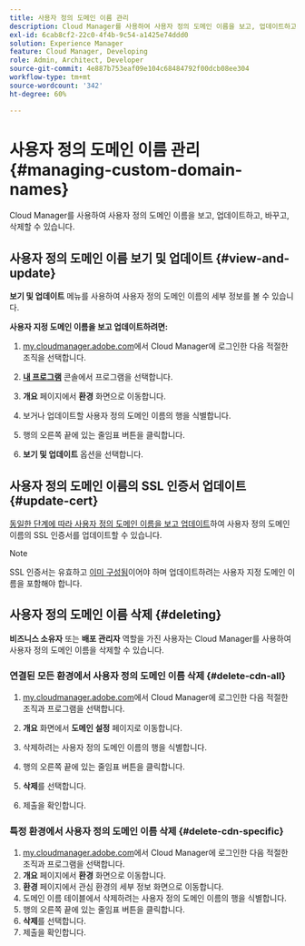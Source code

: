 ```yaml
---
title: 사용자 정의 도메인 이름 관리
description: Cloud Manager를 사용하여 사용자 정의 도메인 이름을 보고, 업데이트하고, 바꾸고, 삭제하는 방법을 알아봅니다.
exl-id: 6cab8cf2-22c0-4f4b-9c54-a1425e74ddd0
solution: Experience Manager
feature: Cloud Manager, Developing
role: Admin, Architect, Developer
source-git-commit: 4e887b753eaf09e104c68484792f00dcb08ee304
workflow-type: tm+mt
source-wordcount: '342'
ht-degree: 60%

---
```



# 사용자 정의 도메인 이름 관리 {#managing-custom-domain-names}

Cloud Manager를 사용하여 사용자 정의 도메인 이름을 보고, 업데이트하고, 바꾸고, 삭제할 수 있습니다.

## 사용자 정의 도메인 이름 보기 및 업데이트 {#view-and-update}

**보기 및 업데이트** 메뉴를 사용하여 사용자 정의 도메인 이름의 세부 정보를 볼 수 있습니다.

**사용자 지정 도메인 이름을 보고 업데이트하려면:**

1. [my.cloudmanager.adobe.com](https://my.cloudmanager.adobe.com/)에서 Cloud Manager에 로그인한 다음 적절한 조직을 선택합니다.

1. **[내 프로그램](/help/implementing/cloud-manager/navigation.md#my-programs)** 콘솔에서 프로그램을 선택합니다.

1. **개요** 페이지에서 **환경** 화면으로 이동합니다.

1. 보거나 업데이트할 사용자 정의 도메인 이름의 행을 식별합니다.

1. 행의 오른쪽 끝에 있는 줄임표 버튼을 클릭합니다.

1. **보기 및 업데이트** 옵션을 선택합니다.

## 사용자 정의 도메인 이름의 SSL 인증서 업데이트 {#update-cert}

[동일한 단계에 따라 사용자 정의 도메인 이름을 보고 업데이트](#view-and-update)하여 사용자 정의 도메인 이름의 SSL 인증서를 업데이트할 수 있습니다.

>[!NOTE]
>
>SSL 인증서는 유효하고 [이미 구성됨](/help/implementing/cloud-manager/managing-ssl-certifications/introduction.md)이어야 하며 업데이트하려는 사용자 지정 도메인 이름을 포함해야 합니다.

## 사용자 정의 도메인 이름 삭제 {#deleting}

**비즈니스 소유자** 또는 **배포 관리자** 역할을 가진 사용자는 Cloud Manager를 사용하여 사용자 정의 도메인 이름을 삭제할 수 있습니다.

### 연결된 모든 환경에서 사용자 정의 도메인 이름 삭제 {#delete-cdn-all}

1. [my.cloudmanager.adobe.com](https://my.cloudmanager.adobe.com/)에서 Cloud Manager에 로그인한 다음 적절한 조직과 프로그램을 선택합니다.

1. **개요** 화면에서 **도메인 설정** 페이지로 이동합니다.

1. 삭제하려는 사용자 정의 도메인 이름의 행을 식별합니다.

1. 행의 오른쪽 끝에 있는 줄임표 버튼을 클릭합니다.

1. **삭제**&#x200B;를 선택합니다.

1. 제출을 확인합니다.

### 특정 환경에서 사용자 정의 도메인 이름 삭제 {#delete-cdn-specific}

1. [my.cloudmanager.adobe.com](https://my.cloudmanager.adobe.com/)에서 Cloud Manager에 로그인한 다음 적절한 조직과 프로그램을 선택합니다.
1. **개요** 페이지에서 **환경** 화면으로 이동합니다.
1. **환경** 페이지에서 관심 환경의 세부 정보 화면으로 이동합니다.
1. 도메인 이름 테이블에서 삭제하려는 사용자 정의 도메인 이름의 행을 식별합니다.
1. 행의 오른쪽 끝에 있는 줄임표 버튼을 클릭합니다.
1. **삭제**&#x200B;를 선택합니다.
1. 제출을 확인합니다.
